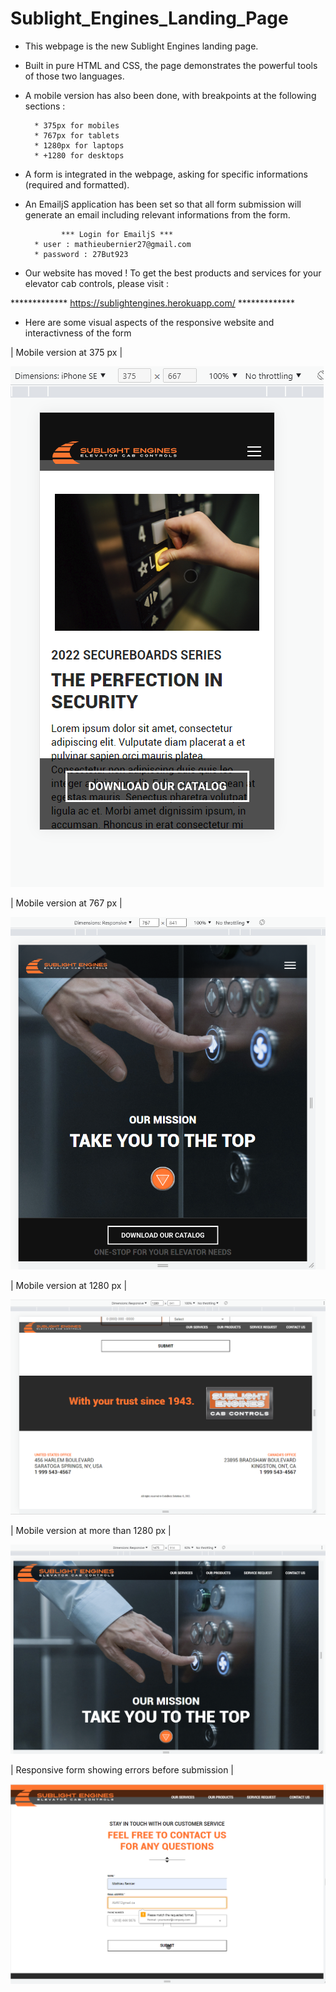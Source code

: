 # Sublight_Engines_Landing_Page

* This webpage is the new Sublight Engines landing page.

* Built in pure HTML and CSS, the page demonstrates the powerful tools of those two languages.

* A mobile version has also been done, with breakpoints at the following sections :
      
        * 375px for mobiles
        * 767px for tablets
        * 1280px for laptops
        * +1280 for desktops

* A form is integrated in the webpage, asking for specific informations (required and formatted).

* An EmailjS application has been set so that all form submission will generate an email including relevant informations from the form.

              *** Login for EmailjS ***
        * user : mathieubernier27@gmail.com
        * password : 27But923

* Our website has moved ! To get the best products and services for your elevator cab controls, please visit :

************* https://sublightengines.herokuapp.com/ *************

* Here are some visual aspects of the responsive website and interactivness of the form

| Mobile version at 375 px |

<img src="images\display_375px.png" alt="375px"/>

| Mobile version at 767 px |

<img src="images\display_767px.png" alt="767px"/>

| Mobile version at 1280 px |

<img src="images\display_1280px.png" alt="1280px"/>

| Mobile version at more than 1280 px |

<img src="images\display_morethan1280.png" alt="morethan1280px"/>

| Responsive form showing errors before submission |

<img src="images\form.png" alt="form"/>
